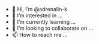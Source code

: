 - 👋 Hi, I’m @adrenalin-k
- 👀 I’m interested in ...
- 🌱 I’m currently learning ...
- 💞️ I’m looking to collaborate on ...
- 📫 How to reach me ...

<!---
yumokmin/yumokmin is a ✨ special ✨ repository because its `README.md` (this file) appears on your GitHub profile.
You can click the Preview link to take a look at your changes.
--->
